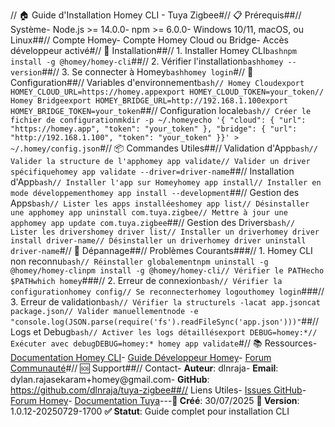 // 🏠 Guide d'Installation Homey CLI - Tuya Zigbee#// 📋 Prérequis##// Système- Node.js >= 14.0.0- npm >= 6.0.0- Windows 10/11, macOS, ou Linux##// Compte Homey- Compte Homey Cloud ou Bridge- Accès développeur activé#// 🚀 Installation##// 1. Installer Homey CLI```bashnpm install -g @homey/homey-cli```##// 2. Vérifier l'installation```bashhomey --version```##// 3. Se connecter à Homey```bashhomey login```#// 🔧 Configuration##// Variables d'environnement```bash// Homey Cloudexport HOMEY_CLOUD_URL=https://homey.appexport HOMEY_CLOUD_TOKEN=your_token// Homey Bridgeexport HOMEY_BRIDGE_URL=http://192.168.1.100export HOMEY_BRIDGE_TOKEN=your_token```##// Configuration locale```bash// Créer le fichier de configurationmkdir -p ~/.homeyecho '{ "cloud": { "url": "https://homey.app", "token": "your_token" }, "bridge": { "url": "http://192.168.1.100", "token": "your_token" }}' > ~/.homey/config.json```#// 📦 Commandes Utiles##// Validation d'App```bash// Valider la structure de l'apphomey app validate// Valider un driver spécifiquehomey app validate --driver=driver-name```##// Installation d'App```bash// Installer l'app sur Homeyhomey app install// Installer en mode développementhomey app install --development```##// Gestion des Apps```bash// Lister les apps installéeshomey app list// Désinstaller une apphomey app uninstall com.tuya.zigbee// Mettre à jour une apphomey app update com.tuya.zigbee```##// Gestion des Drivers```bash// Lister les drivershomey driver list// Installer un driverhomey driver install driver-name// Désinstaller un driverhomey driver uninstall driver-name```#// 🐛 Dépannage##// Problèmes Courants###// 1. Homey CLI non reconnu```bash// Réinstaller globalementnpm uninstall -g @homey/homey-clinpm install -g @homey/homey-cli// Vérifier le PATHecho $PATHwhich homey```###// 2. Erreur de connexion```bash// Vérifier la configurationhomey config// Se reconnecterhomey logouthomey login```###// 3. Erreur de validation```bash// Vérifier la structurels -lacat app.jsoncat package.json// Valider manuellementnode -e "console.log(JSON.parse(require('fs').readFileSync('app.json')))"```##// Logs et Debug```bash// Activer les logs détaillésexport DEBUG=homey:*// Exécuter avec debugDEBUG=homey:* homey app validate```#// 📚 Ressources- [Documentation Homey CLI](https://apps.homey.app/nl/app/com.homey.cli)- [Guide Développeur Homey](https://developers.homey.app/)- [Forum Communauté](https://community.homey.app/)#// 🆘 Support##// Contact- **Auteur**: dlnraja- **Email**: dylan.rajasekaram+homey@gmail.com- **GitHub**: https://github.com/dlnraja/tuya-zigbee##// Liens Utiles- [Issues GitHub](https://github.com/dlnraja/tuya-zigbee/issues)- [Forum Homey](https://community.homey.app/t/app-pro-tuya-zigbee-app/26439)- [Documentation Tuya](https://developer.tuya.com/)---**📅 Créé**: 30/07/2025 **🎯 Version**: 1.0.12-20250729-1700 **✅ Statut**: Guide complet pour installation CLI